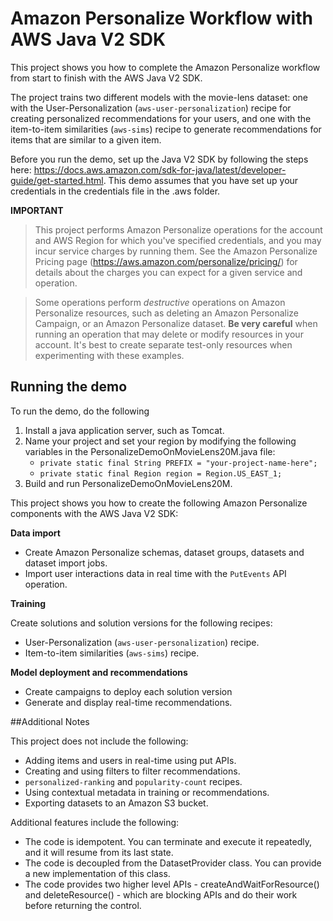 # Amazon Personalize Workflow with AWS Java V2 SDK

This project shows you how to complete the Amazon Personalize
workflow from start to finish with the AWS Java V2 SDK. 

The project trains
two different models with the movie-lens dataset: one with the User-Personalization (`aws-user-personalization`)
recipe for creating personalized recommendations for your users, and one with the 
item-to-item similarities (`aws-sims`) recipe to generate recommendations for items
that are similar to a given item.

Before you run the demo, set up the Java V2 SDK by following the steps here: 
https://docs.aws.amazon.com/sdk-for-java/latest/developer-guide/get-started.html.
This demo assumes that you have set up your credentials in the credentials file in the .aws folder.

**IMPORTANT**

>This project performs Amazon Personalize operations for the account and AWS Region for which you've specified
credentials, and you may incur service charges by running them. 
See the Amazon Personalize Pricing page (https://aws.amazon.com/personalize/pricing/) for details about the charges you can expect for a given
service and operation.

>Some operations perform *destructive* operations on Amazon Personalize resources, such as deleting an Amazon Personalize Campaign,
or an Amazon Personalize dataset. **Be very careful** when running an operation that
may delete or modify resources in your account. It's best to create separate test-only
resources when experimenting with these examples.

## Running the demo

To run the demo, do the following

1. Install a java application server, such as Tomcat. 
2. Name your project and set your region by modifying the following variables in the PersonalizeDemoOnMovieLens20M.java file:
   - `private static final String PREFIX = "your-project-name-here";`
   - `private static final Region region = Region.US_EAST_1;`
3. Build and run PersonalizeDemoOnMovieLens20M.

This project shows you how to create the following Amazon Personalize components with the AWS Java V2 SDK:

**Data import**
- Create Amazon Personalize schemas, dataset groups, datasets and dataset import jobs.
- Import user interactions data in real time with the `PutEvents` API operation.
  
**Training** 

Create solutions and solution versions for the following recipes: 
- User-Personalization (`aws-user-personalization`) recipe.
- Item-to-item similarities (`aws-sims`) recipe.
  
**Model deployment and recommendations**
- Create campaigns to deploy each solution version
- Generate and display real-time recommendations.

##Additional Notes
  
This project does not include the following:
- Adding items and users in real-time using put APIs.
- Creating and using filters to filter recommendations.
- `personalized-ranking` and `popularity-count` recipes.
- Using contextual metadata in training or recommendations.
- Exporting datasets to an Amazon S3 bucket.

Additional features include the following:
- The code is idempotent. You can terminate and execute it repeatedly, and it will resume from its last state. 
- The code is decoupled from the DatasetProvider class. You can provide a new implementation of this class.
- The code provides two higher level APIs - createAndWaitForResource() and 
  deleteResource() - which are blocking APIs and do their work before returning the control. 
